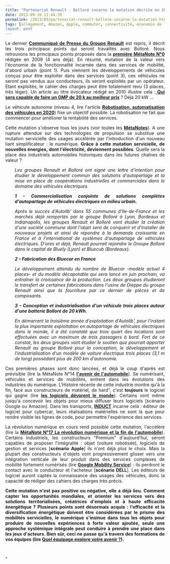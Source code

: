 ```yaml
---
title: "Partenariat Renault - Bolloré incarne la mutation décrite en 2009, MétaNote N°0"
date: 2013-09-16 11:44:39
permalink: /2013/09/partenariat-renault-bollore-incarne-la-mutation.html
tags: [allégement, Amazon, Apple, commuter, connectivité, économie de l'expérience, économie du quaternaire, économie fonctionnalité, Efficacité énergétique, google, intelligence collective, internet des objets, marketing individualisé, multimodes, Service de mobilité]
layout: post
---
```


<p style="text-align: justify">Le dernier <strong><a href="http://www.media.renault.com/global/fr-fr/renaultgroup/Media/PressRelease.aspx?mediaid=50699" target="_blank">Communiqué de Presse du Groupe Renault</a></strong> est repris, il décrit les trois principaux points qui seront travaillés avec Bolloré. Nous retrouvons les principaux points proposés dans la <strong><a href="https://gabrielplassat.github.io/transportsdufutur/2009/11/le-passage-de-lobjet-vehicule-aux-services-de-mobilite-une-chance.html" target="_blank">première MétaNote N°0</a></strong> rédigée en 2009 (4 ans déjà). En résumé, mutation de la valeur vers l'économie de la fonctionnalité incarnée dans des services de mobilité, d'abord urbain (point 1). Puis viennent les développements de véhicules conçus pour être exploiter dans des services (point 3), ces véhicules ne seront pas vendus aux conducteurs, ils seront exploités par un opérateur. Etant exploités, le cahier des charges peut être totalement revu (3 places, très léger). Un article au titre évocateur rédigé en 2010 illustre cela :<strong><a href="https://gabrielplassat.github.io/transportsdufutur/2010/01/qui-sera-capable-de-faire-un-gmp-de-20-kw-au-meilleur-prix-.html" target="_blank"> Qui sera capable de faire un GMP de 20 k au meilleur prix</a></strong> ? Déjà 20 kW ...</p> <p style="text-align: justify">Le véhicule autonome (niveau 4, lire l'article <strong><a href="https://gabrielplassat.github.io/transportsdufutur/2013/09/nissan-et-daimler-sengagent-a-commercialiser-des-voitures-autonomes-en-2020-risques-et-opportunites.html" target="_blank">Robotisation, automatisation des véhicules en 2020</a></strong>) fixe un objectif possible. La robotisation ne fait que commencer pour améliorer la rentabilité des services. </p> <p style="text-align: justify">Cette mutation s'observe tous les jours (voir toutes les <strong><a href="https://gabrielplassat.github.io/transportsdufutur/les-metanotes-tdf-transports-du-futur" target="_blank">MétaNotes</a></strong>). A une rupture attendue sur des technologies de propulsion se substitue une mutation servicielle des usages accélérée par l'introduction d'un nouveau liant simplificateur : le numérique. <strong>Grâce à cette mutation servicielle, de nouvelles énergies, dont l'électricité, deviennent possibles</strong>. Quelle sera la place des industriels automobiles historiques dans les futures chaînes de valeur ? </p>  <!--more-->    <p style="text-align: justify;padding-left: 30px"><em>Les groupes Renault et Bolloré ont signé une lettre d'intention pour étudier le développement commun des solutions d'autopartage et la mise en place de coopérations industrielles et commerciales dans le domaine des véhicules électriques.</em></p> <p style="text-align: justify;padding-left: 30px"><strong><em>1 - Commercialisation conjointe de solutions complètes d'autopartage de véhicules électriques en milieu urbain.</em></strong></p> <p style="text-align: justify;padding-left: 30px"><em>Après le succès d'Autolib' dans 55 communes d'Ile-de-France et les marchés déjà remportés par le groupe Bolloré à Lyon, Bordeaux et Indianapolis, les groupes Renault et Bolloré vont étudier la création d'une société commune dont l'objet sera de conquérir et d'installer de nouveaux projets et ainsi de répondre à la demande croissante en France et à l'international de systèmes d'autopartage de véhicules électriques. D'ores et déjà, Renault pourrait rejoindre le Groupe Bolloré dans le capital de Bluely (Lyon) et Bluecub (Bordeaux). </em></p> <p style="text-align: justify;padding-left: 30px"><strong><em>2 – Fabrication des Bluecar en France</em></strong></p> <p style="text-align: justify;padding-left: 30px"><em>Le développement attendu du nombre de Bluecar -modèle actuel 4 places- et du modèle décapotable qui sera lancé en juin prochain, va entraîner la croissance de la production. Les deux groupes étudieront le transfert de certaines fabrications dans l'usine de Dieppe du groupe Renault ainsi que la fourniture par ce dernier de pièces et de composants.</em></p> <p style="text-align: justify;padding-left: 30px"><strong><em>3 – Conception et industrialisation d'un véhicule trois places autour d'une batterie Bolloré de 20 kWh.</em></strong></p> <p style="text-align: justify;padding-left: 30px"><em>En démarrant la troisième année d'exploitation d'Autolib', pour l'instant la plus importante exploitation en autopartage de véhicules électriques dans le monde, il a été constaté que trois quart des locations sont effectuées avec un maximum de trois passagers à bord. Fort de ce constat, les deux groupes vont étudier le soutien que pourrait apporter Renault au groupe Bolloré pour la conception, le développement et l'industrialisation d'un modèle de voiture électrique trois places (3,1 m de long) possédant plus de 200 km d'autonomie.</em></p> <p style="text-align: justify">Ces premières phases sont donc lancées, et déjà le coup d'après est prévisible (lire la MétaNote N°14 <strong><a href="https://gabrielplassat.github.io/transportsdufutur/2012/07/lavenir-de-lautomobile.html" target="_blank">l'avenir de l'automobile</a></strong>). Se numérisant, véhicules et services de mobilités, entrent dans les évolutions des industries du numérique. L'Histoire récente de cette industrie montre qu'à la fin, face aux constructeurs de matériel, de hard", c'est <strong>toujours</strong> le logiciel qui gagne (lire <strong><a href="https://gabrielplassat.github.io/transportsdufutur/2012/11/le-logiciel-devore-le-monde-quand-les-codes-dominent-les-objets.html" target="_blank">les logiciels dévorent le monde</a></strong>). Certains vont même jusqu'à concevoir les objets pour mieux diffuser leurs logiciels [scénario Google ou Amazon]. Dans les transports, <strong><a href="http://www.youtube.com/watch?v=QiK1yJPmjfg&list=PLvYrJ_MvVasZBnOuqYlwUWD3tdvK8k4WQ&index=1" target="_blank">INDUCT</a></strong> incarne celà : éditeur de logiciel pour cybercar, leurs réalisations matérielles ne sont là que pour rendre visible les lignes de code, pour permettre l'expérience des services. </p> <p style="text-align: justify">La révolution numérique en cours rend possible cette mutation, l'accélère (lire la <strong><a href="https://gabrielplassat.github.io/transportsdufutur/2013/08/metanote-17-la-mutation-numerique-nengendre-pas-seulement-de-nouveaux-moyens-de-transports-elle-modi.html" target="_blank">MétaNoté N°17 La révolution numérique et la fin de l'automobile</a></strong>). Certains industriels, les constructeurs "Premium" d'aujourd'hui, seront capables de proposer l'intégralité : objet (voiture robotisée), logiciels de gestion et services [<strong>scénario Apple</strong>] ils n'ont déjà plus le choix. Mais la plupart des constructeurs d'objets vont progressivement glisser vers une intégration verticale de leur produit dans des services complexes de mobilité fortement numérisés (lire <strong><a href="https://gabrielplassat.github.io/transportsdufutur/2011/07/google-mobility-service-et-si-nous-le-faisions-sans-attendre-.html" target="_blank">Google Mobility Service</a></strong>) : ils perdront le contact avec le conducteur et l'acheteur [<strong>scénario DELL</strong>]. Les éditeurs de logiciel auront captés la connaissance des usages des véhicules, donc la capacité de rédiger des cahiers des charges très précis. </p> <p style="text-align: justify"><strong>Cette mutation n'est pas positive ou négative, elle a déjà lieu. Comment capter les opportunités mondiales, et orienter les services vers des solutions territorialisées, créatrices d'emplois et à haute efficacité énergétique ? Plusieurs points sont désormais acquis : l'efficacité et la diversification énergétique doivent être considérées par le prisme des mobilités servicielles, le numérique s'insinue dans tous les objets pour produire de nouvelles expériences à forte valeur ajoutée, seule une approche systémique intégrale peut conduire à prendre une place dans les jeux d'acteurs. Bien sûr, ceci ne passe qu'à travers des formations de vos équipes (lire <a href="https://gabrielplassat.github.io/transportsdufutur/2013/02/quel-equipage-explore-aujourdhui-votre-avenir-vos-prochains-modeles-daffaires.html" target="_blank">Quel équipage explore votre avenir ?</a>).</strong></p> <p style="text-align: justify"> </p>"
